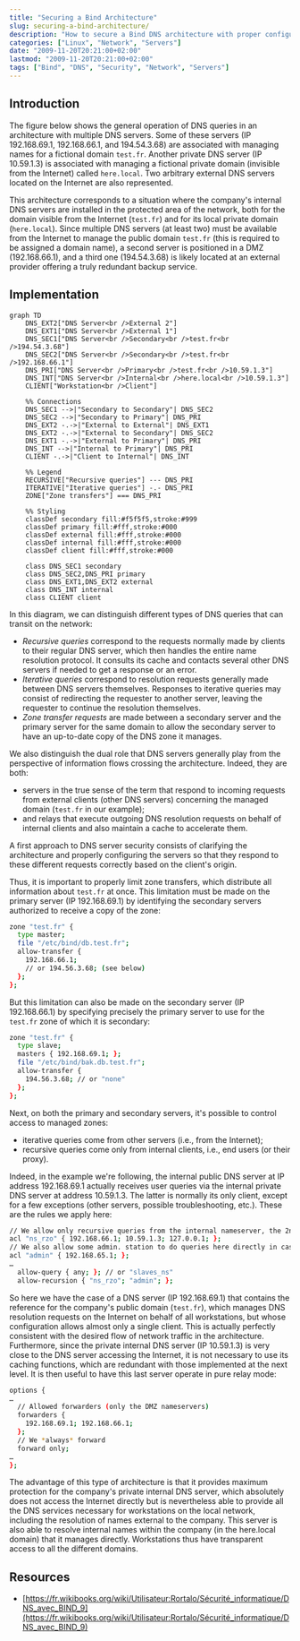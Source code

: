 ```yaml
---
title: "Securing a Bind Architecture"
slug: securing-a-bind-architecture/
description: "How to secure a Bind DNS architecture with proper configurations for primary and secondary servers, including access control and zone transfers."
categories: ["Linux", "Network", "Servers"]
date: "2009-11-20T20:21:00+02:00"
lastmod: "2009-11-20T20:21:00+02:00"
tags: ["Bind", "DNS", "Security", "Network", "Servers"]
---
```


## Introduction

The figure below shows the general operation of DNS queries in an architecture with multiple DNS servers. Some of these servers (IP 192.168.69.1, 192.168.66.1, and 194.54.3.68) are associated with managing names for a fictional domain `test.fr`. Another private DNS server (IP 10.59.1.3) is associated with managing a fictional private domain (invisible from the Internet) called `here.local`. Two arbitrary external DNS servers located on the Internet are also represented.

This architecture corresponds to a situation where the company's internal DNS servers are installed in the protected area of the network, both for the domain visible from the Internet (`test.fr`) and for its local private domain (`here.local`). Since multiple DNS servers (at least two) must be available from the Internet to manage the public domain `test.fr` (this is required to be assigned a domain name), a second server is positioned in a DMZ (192.168.66.1), and a third one (194.54.3.68) is likely located at an external provider offering a truly redundant backup service.

## Implementation

```mermaid
graph TD
    DNS_EXT2["DNS Server<br />External 2"]
    DNS_EXT1["DNS Server<br />External 1"]
    DNS_SEC1["DNS Server<br />Secondary<br />test.fr<br />194.54.3.68"]
    DNS_SEC2["DNS Server<br />Secondary<br />test.fr<br />192.168.66.1"]
    DNS_PRI["DNS Server<br />Primary<br />test.fr<br />10.59.1.3"]
    DNS_INT["DNS Server<br />Internal<br />here.local<br />10.59.1.3"]
    CLIENT["Workstation<br />Client"]

    %% Connections
    DNS_SEC1 -->|"Secondary to Secondary"| DNS_SEC2
    DNS_SEC2 -->|"Secondary to Primary"| DNS_PRI
    DNS_EXT2 -.->|"External to External"| DNS_EXT1
    DNS_EXT2 -.->|"External to Secondary"| DNS_SEC2
    DNS_EXT1 -.->|"External to Primary"| DNS_PRI
    DNS_INT -->|"Internal to Primary"| DNS_PRI
    CLIENT -.->|"Client to Internal"| DNS_INT

    %% Legend
    RECURSIVE["Recursive queries"] --- DNS_PRI
    ITERATIVE["Iterative queries"] -.- DNS_PRI
    ZONE["Zone transfers"] === DNS_PRI

    %% Styling
    classDef secondary fill:#f5f5f5,stroke:#999
    classDef primary fill:#fff,stroke:#000
    classDef external fill:#fff,stroke:#000
    classDef internal fill:#fff,stroke:#000
    classDef client fill:#fff,stroke:#000

    class DNS_SEC1 secondary
    class DNS_SEC2,DNS_PRI primary
    class DNS_EXT1,DNS_EXT2 external
    class DNS_INT internal
    class CLIENT client
```

In this diagram, we can distinguish different types of DNS queries that can transit on the network:

- _Recursive queries_ correspond to the requests normally made by clients to their regular DNS server, which then handles the entire name resolution protocol. It consults its cache and contacts several other DNS servers if needed to get a response or an error.
- _Iterative queries_ correspond to resolution requests generally made between DNS servers themselves. Responses to iterative queries may consist of redirecting the requester to another server, leaving the requester to continue the resolution themselves.
- _Zone transfer requests_ are made between a secondary server and the primary server for the same domain to allow the secondary server to have an up-to-date copy of the DNS zone it manages.

We also distinguish the dual role that DNS servers generally play from the perspective of information flows crossing the architecture. Indeed, they are both:

- servers in the true sense of the term that respond to incoming requests from external clients (other DNS servers) concerning the managed domain (`test.fr` in our example);
- and relays that execute outgoing DNS resolution requests on behalf of internal clients and also maintain a cache to accelerate them.

A first approach to DNS server security consists of clarifying the architecture and properly configuring the servers so that they respond to these different requests correctly based on the client's origin.

Thus, it is important to properly limit zone transfers, which distribute all information about `test.fr` at once. This limitation must be made on the primary server (IP 192.168.69.1) by identifying the secondary servers authorized to receive a copy of the zone:

```bash
zone "test.fr" {
  type master;
  file "/etc/bind/db.test.fr";
  allow-transfer {
    192.168.66.1;
    // or 194.56.3.68; (see below)
  };
};
```

But this limitation can also be made on the secondary server (IP 192.168.66.1) by specifying precisely the primary server to use for the `test.fr` zone of which it is secondary:

```bash
zone "test.fr" {
  type slave;
  masters { 192.168.69.1; };
  file "/etc/bind/bak.db.test.fr";
  allow-transfer {
    194.56.3.68; // or "none"
  };
};
```

Next, on both the primary and secondary servers, it's possible to control access to managed zones:

- iterative queries come from other servers (i.e., from the Internet);
- recursive queries come only from internal clients, i.e., end users (or their proxy).

Indeed, in the example we're following, the internal public DNS server at IP address 192.168.69.1 actually receives user queries via the internal private DNS server at address 10.59.1.3. The latter is normally its only client, except for a few exceptions (other servers, possible troubleshooting, etc.). These are the rules we apply here:

```bash
// We allow only recursive queries from the internal nameserver, the 2nd, and self
acl "ns_rzo" { 192.168.66.1; 10.59.1.3; 127.0.0.1; };
// We also allow some admin. station to do queries here directly in case of problem
acl "admin" { 192.168.65.1; };
…
  allow-query { any; }; // or "slaves_ns"
  allow-recursion { "ns_rzo"; "admin"; };
```

So here we have the case of a DNS server (IP 192.168.69.1) that contains the reference for the company's public domain (`test.fr`), which manages DNS resolution requests on the Internet on behalf of all workstations, but whose configuration allows almost only a single client. This is actually perfectly consistent with the desired flow of network traffic in the architecture.
Furthermore, since the private internal DNS server (IP 10.59.1.3) is very close to the DNS server accessing the Internet, it is not necessary to use its caching functions, which are redundant with those implemented at the next level. It is then useful to have this last server operate in pure relay mode:

```bash
options {
…
  // Allowed forwarders (only the DMZ nameservers)
  forwarders {
    192.168.69.1; 192.168.66.1;
  };
  // We *always* forward
  forward only;
…
};
```

The advantage of this type of architecture is that it provides maximum protection for the company's private internal DNS server, which absolutely does not access the Internet directly but is nevertheless able to provide all the DNS services necessary for workstations on the local network, including the resolution of names external to the company. This server is also able to resolve internal names within the company (in the here.local domain) that it manages directly. Workstations thus have transparent access to all the different domains.

## Resources
- [https://fr.wikibooks.org/wiki/Utilisateur:Rortalo/Sécurité_informatique/DNS_avec_BIND_9](https://fr.wikibooks.org/wiki/Utilisateur:Rortalo/Sécurité_informatique/DNS_avec_BIND_9)
